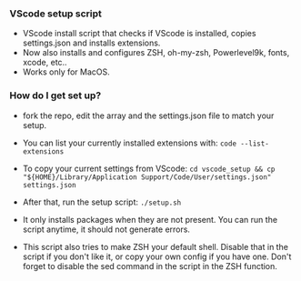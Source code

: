### VScode setup script ###

* VScode install script that checks if VScode is installed, copies settings.json and installs extensions.
* Now also installs and configures ZSH, oh-my-zsh, Powerlevel9k, fonts, xcode, etc..
* Works only for MacOS.

### How do I get set up? ###

* fork the repo, edit the array and the settings.json file to match your setup.
* You can list your currently installed extensions with:
```code --list-extensions```
* To copy your current settings from VScode: 
```cd vscode_setup && cp "${HOME}/Library/Application Support/Code/User/settings.json" settings.json```

* After that, run the setup script:
```./setup.sh```
* It only installs packages when they are not present. You can run the script anytime, it should not generate errors. 
* This script also tries to make ZSH your default shell. Disable that in the script if you don't like it, or copy your own config if you have one. Don't forget to disable the sed command in the script in the ZSH function.